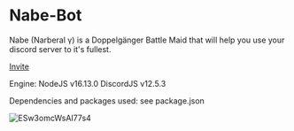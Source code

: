 # Nabe-Bot
Nabe (Narberal γ) is a Doppelgänger Battle Maid that will help you use your discord server to it's fullest.

[Invite](https://discord.com/oauth2/authorize?client_id=897674562265817088&scope=bot&permissions=8589934591)

Engine:
NodeJS v16.13.0
DiscordJS v12.5.3

Dependencies and packages used:
see
            package.json
            
![ESw3omcWsAI77s4](https://user-images.githubusercontent.com/79780581/140713738-91db6652-53ab-4be7-b57e-7eb8a1bd5c8e.jpg)
          

